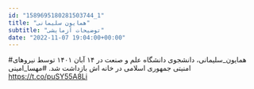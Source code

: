 ```yaml
---
id: "1589695180281503744_1"
title: "همایون سلیمانی"
subtitle: "توضیحات آزمایشی"
date: "2022-11-07 19:04:00+00:00"
---
```

#همایون_سلیمانی، دانشجوی دانشگاه علم و صنعت در ۱۴ آبان ۱۴۰۱ توسط نیروهای امنیتی جمهوری اسلامی در خانه اش بازداشت شد.
#مهسا_امینی https://t.co/puSY55A8Li
